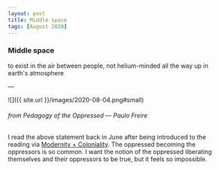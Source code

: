```yaml
---
layout: post
title: Middle space
tags: [August 2020]
---
```


### Middle space

to exist in the air between people, not helium-minded all the way up in earth's atmosphere

—

![]({{ site.url }}/images/2020-08-04.png#small)
###### from *Pedagogy of the Oppressed* — Paulo Freire

I read the above statement back in June after being introduced to the reading via [Modernity + Coloniality](https://modernitycoloniality.com/). The oppressed becoming the oppressors is so common. I want the notion of the oppressed liberating themselves and their oppressors to be true, but it feels so impossible.
